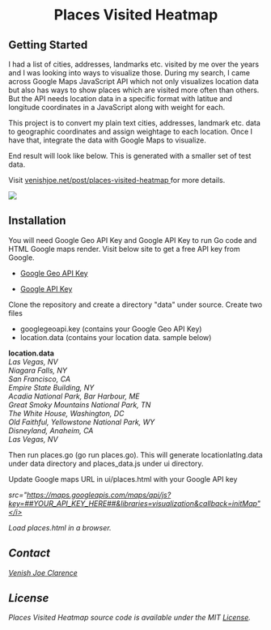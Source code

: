 <h1><center>Places Visited Heatmap</center></h1>

## Getting Started
I had a list of cities, addresses, landmarks etc. visited by me over the years and I was looking into ways to visualize those. 
During my search, I came across Google Maps JavaScript API which not only visualizes location data but also has ways to show places which are visited more often than others. But the API needs location data in a specific format with latitue and longitude coordinates in a JavaScript along with weight for each. 

This project is to convert my plain text cities, addresses, landmark etc. data to geographic coordinates and assign weightage to each location. Once I have that, integrate the data with Google Maps to visualize.

End result will look like below. This is generated with a smaller set of test data.

Visit <a href="https://venishjoe.net/post/places-visited-heatmap/"> venishjoe.net/post/places-visited-heatmap </a> for more details. 

<img src="https://venishjoe.net/media/images/00012/places-visited-heatmap.png">

## Installation
You will need Google Geo API Key and Google API Key to run Go code and HTML Google maps render. Visit below site to get a free API key from Google. 

* <a href="https://developers.google.com/maps/documentation/geocoding/get-api-key"> Google Geo API Key </a>

* <a href="https://developers.google.com/maps/documentation/javascript/get-api-key"> Google API Key </a>

Clone the repository and create a directory "data" under source. Create two files

* googlegeoapi.key (contains your Google Geo API Key)
* location.data (contains your location data. sample below)

<b>location.data</b><br>
<i>Las Vegas, NV<br>
Niagara Falls, NY<br>
San Francisco, CA<br>
Empire State Building, NY<br>
Acadia National Park, Bar Harbour, ME<br>
Great Smoky Mountains National Park, TN<br>
The White House, Washington, DC<br>
Old Faithful, Yellowstone National Park, WY<br>
Disneyland, Anaheim, CA<br>
Las Vegas, NV</i><br>


Then run places.go (go run places.go). This will generate locationlatlng.data under data directory and places_data.js under ui directory.

Update Google maps URL in ui/places.html with your Google API key 

<i>src="https://maps.googleapis.com/maps/api/js?key=##YOUR_API_KEY_HERE##&libraries=visualization&callback=initMap"</i>

Load places.html in a browser.


## Contact
[Venish Joe Clarence](http://venishjoe.net)

## License
Places Visited Heatmap source code is available under the MIT [License](/LICENSE).